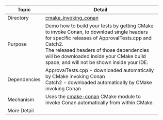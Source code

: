 
| Topic        | Detail                                                       |
| ------------ | ------------------------------------------------------------ |
| Directory    | [cmake_invoking_conan](/cmake_invoking_conan/)                                 |
| Purpose      | Demo how to build your tests by getting CMake to invoke Conan, to download single headers for specific releases of ApprovalTests.cpp and Catch2.<br />The released headers of those dependencies will be downloaded inside your CMake build space, and will not be shown inside your IDE. |
| Dependencies | ApprovalTests.cpp - downloaded automatically by CMake invoking Conan<br/>Catch2 - downloaded automatically by CMake invoking Conan |
| Mechanism    | Uses the [cmake-conan](https://github.com/conan-io/cmake-conan) CMake module to invoke Conan automatically from within CMake.                              |
| More Detail  |                                                              |

